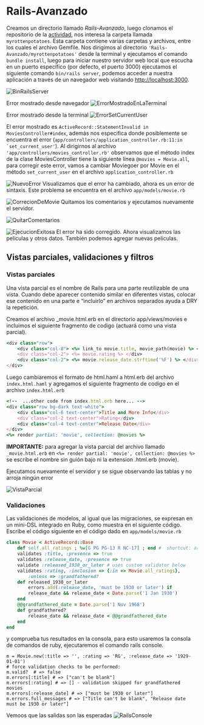 # Rails-Avanzado
Creamos un directorio llamado _Rails-Avanzado_, luego clonamos el repositorio de la [actividad](https://github.com/kapumota/Desarrollo-software-2023/tree/main/Semana7/myrottenpotatoes), nos interesa la carpeta llamada ```myrottenpotatoes```. Esta carpeta contiene varias carpetas y archivos, entre los cuales el archivo Gemfile. Nos dirigimos al directorio ```'Rails-Avanzado/myrottenpotatoes'``` desde la terminal y ejecutamos el comando ```bundle install```, luego para iniciar nuestro servidor web local que escucha en un puerto específico (por defecto, el puerto 3000) ejecutamos el siguiente comando ```bin/rails server```, podemos acceder a nuestra aplicación a través de un navegador web visitando [http://localhost:3000](http://localhost:3000).

![BinRailsServer](Image/BinRailsServer.png)

Error mostrado desde navegador
![ErrorMostradoEnLaTerminal](Image/ErrorMostradoEnLaTerminal.png)

Error mostrado desde la terminal
![ErrorSetCurrentUser](Image/ErrorSetCurrentUser.png)

El error mostrado es ```ActiveRecord::StatementInvalid in MoviesController#index```, además nos especifica donde posiblemente se encuentra el error (```app/controllers/application_controller.rb:11:in `set_current_user'```). Al dirigirnos al archivo ```'app/controllers/movies_controller.rb'``` observamos que el método index de la clase MoviesController tiene la siguiente línea ```@movies = Movie.all```, para corregir este error, vamos a cambiar Moviegoer por Movie en el método ```set_current_user``` en el archivo ```application_controller.rb```

![NuevoError](Image/NuevoError.png)
Visualizamos que el error ha cambiado, ahora es un error de sintaxis. Este problema se encuentra en el archivo ```app/models/movie.rb```

![CorrecionDeMovie](Image/CorrecionDeMovie.png)
Quitamos los comentarios y ejecutamos nuevamente el servidor.

![QuitarComentarios](Image/QuitarComentarios.png)

![EjecucionExitosa](Image/EjecucionExitosa.png)
El error ha sido corregido. Ahora visualizamos las películas y otros datos. También podemos agregar nuevas películas.

## Vistas parciales, validaciones y filtros
### Vistas parciales
Una vista parcial es el nombre de Rails para una parte reutilizable de una vista. Cuando debe aparecer contenido similar en diferentes vistas, colocar ese contenido en una parte e “incluirlo” en archivos separados ayuda a DRY la repetición.

Creamos el archivo _movie.html.erb en el directorio app/views/movies e incluimos el siguiente fragmento de codigo (actuará como una vista parcial).

``` ruby
<div class="row">
    <div class="col-8"> <%= link_to movie.title, movie_path(movie) %> </div>
    <div class="col-2"> <%= movie.rating %> </div>
    <div class="col-2"> <%= movie.release_date.strftime('%F') %> </div>
</div>
```
Luego cambiaremos el formato de html.haml a html.erb del archivo ```index.html.haml``` y agregamos el siguiente fragmento de codigo en el archivo ```index.html.erb```

``` ruby
<!--  ...other code from index.html.erb here... -->
<div class="row bg-dark text-white">
    <div class="col-6 text-center">Title and More Info</div>
    <div class="col-2 text-center">Rating</div>
    <div class="col-4 text-center">Release Date</div>
</div>
<%= render partial: 'movie', collection: @movies %>
```

**IMPORTANTE:** para agregar la vista parcial del archivo llamado ```_movie.html.erb``` en ```<%= render partial: 'movie', collection: @movies %>``` se escribe el nombre sin guión bajo ni la extension .html.erb (movie).

Ejecutamos nuevamente el servidor y se sigue observando las tablas y no arroja ningún error

![VistaParcial](Image/VistaParcial.png)

### Validaciones
Las validaciones de modelos, al igual que las migraciones, se expresan en un mini-DSL integrado en Ruby, como muestra en el siguiente código. Escribe el código siguiente en el código dado en ```app/models/movie.rb```

``` ruby
class Movie < ActiveRecord::Base
    def self.all_ratings ; %w[G PG PG-13 R NC-17] ; end #  shortcut: array of strings
    validates :title, :presence => true
    validates :release_date, :presence => true
    validate :released_1930_or_later # uses custom validator below
    validates :rating, :inclusion => {:in => Movie.all_ratings},
        :unless => :grandfathered?
    def released_1930_or_later
        errors.add(:release_date, 'must be 1930 or later') if
        release_date && release_date < Date.parse('1 Jan 1930')
    end
    @@grandfathered_date = Date.parse('1 Nov 1968')
    def grandfathered?
        release_date && release_date < @@grandfathered_date
    end
end
```

y comprueba tus resultados en la consola, para esto usaremos la consola de comandos de ruby, ejecutaremos el comando rails console.

```
m = Movie.new(:title => '', :rating => 'RG', :release_date => '1929-01-01')
# force validation checks to be performed:
m.valid?  # => false
m.errors[:title] # => ["can't be blank"]
m.errors[:rating] # => [] - validation skipped for grandfathered movies
m.errors[:release_date] # => ["must be 1930 or later"]
m.errors.full_messages # => ["Title can't be blank", "Release date must be 1930 or later"]
```

Vemoos que las salidas son las esperadas 
![RailsConsole](Image/RailsConsole.png)

